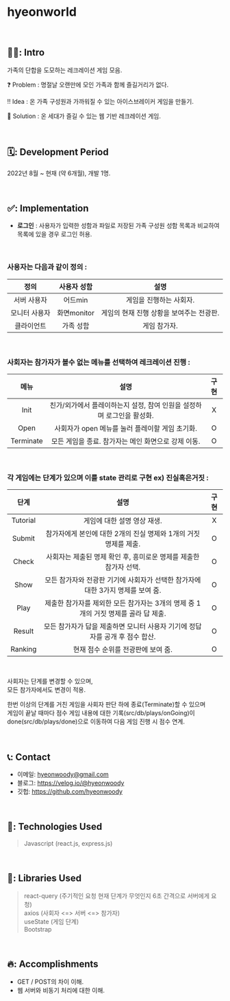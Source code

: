 # hyeonworld


<br>

## 🧑‍💻: Intro
가족의 단합을 도모하는 레크레이션 게임 모음.

❓ Problem : 명절날 오랜만에 모인 가족과 함께 즐길거리가 없다.

‼ Idea : 온 가족 구성원과 가까워질 수 있는 아이스브레이커 게임을 만들기.

💯 Solution : 온 세대가 즐길 수 있는 웹 기반 레크레이션 게임.

<br>

## 🗓️: Development Period
2022년 8월 ~ 현재 (약 6개월), 개발 1명.

<br>

 ## ✅: Implementation
- **로그인** :  사용자가 입력한 성함과 파일로 저장된 가족 구성원 성함 목록과 비교하여 목록에 있을 경우 로그인 허용.  

<br>

### 사용자는 다음과 같이 정의  :
|**정의**|**사용자 성함**|**설명**|
|:---:|:---:|:---:|
|서버 사용자|어드min|게임을 진행하는 사회자.|
|모니터 사용자|화면monitor|게임의 현재 진행 상황을 보여주는 전광판.|
|클라이언트|가족 성함|게임 참가자.|  

<br>

### 사회자는 참가자가 볼수 없는 메뉴를 선택하여 레크레이션 진행 : 
|**메뉴**|**설명**|**구현**|
|:---:|:---:|:---:|
|Init|친가/외가에서 플레이하는지 설정, 참여 인원을 설정하며 로그인을 활성화.|X|
|Open|사회자가 open 메뉴를 눌러 플레이할 게임 초기화.|O|
|Terminate|모든 게임을 종료. 참가자는 메인 화면으로 강제 이동.|O|  

<br>

### 각 게임에는 단계가 있으며 이를 state 관리로 구현 ex) 진실혹은거짓 :  
|**단계**|**설명**|**구현**|
|:---:|:---:|:---:|
|Tutorial|게임에 대한 설명 영상 재생.|X|
|Submit|참가자에게 본인에 대한 2개의 진실 명제와 1개의 거짓 명제를 제출.|O|
|Check|사회자는 제출된 명제 확인 후, 흥미로운 명제를 제출한 참가자 선택.|O|
|Show|모든 참가자와 전광판 기기에 사회자가 선택한 참가자에 대한 3가지 명제를 보여 줌.|O|
|Play|제출한 참가자를 제외한 모든 참가자는 3개의 명제 중 1개의 거짓 명제를 골라 답 제출.|O|
|Result|모든 참가자가 답을 제출하면 모니터 사용자 기기에 정답자를 공개 후 점수 합산.|O|
|Ranking|현재 점수 순위를 전광판에 보여 줌.|O|  

<br>

사회자는 단계를 변경할 수 있으며,  
모든 참가자에서도 변경이 적용.  


한번 이상의 단계를 거친 게임을 사회자 판단 하에 종료(Terminate)할 수 있으며  
게임이 끝날 때마다 점수 게임 내용에 대한 기록(src/db/plays/onGoing)이 done(src/db/plays/done)으로 이동하여 다음 게임 진행 시 점수 연계.

<br>

## 📞: Contact
- 이메일: hyeonwoody@gmail.com
- 블로그: https://velog.io/@hyeonwoody
- 깃헙: https://github.com/hyeonwoody

<br>

## 🧱: Technologies Used
>Javascript (react.js, express.js)

<br>

## 📖: Libraries Used
>react-query (주기적인 요청 현재 단계가 무엇인지 6초 간격으로 서버에게 요청)  
>axios (사회자 <=> 서버 <=> 참가자)  
>useState (게임 단계)  
>Bootstrap
 
<br>

 ## 🔥: Accomplishments
- GET / POST의 차이 이해.
- 웹 서버와 비동기 처리에 대한 이해.

<br>
